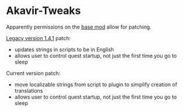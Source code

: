 # Akavir-Tweaks
Apparently permissions on the [base mod](https://www.nexusmods.com/skyrimspecialedition/mods/107667) allow for patching.

[Legacy version 1.4.1](https://www.nexusmods.com/skyrimspecialedition/mods/50253) patch:
* updates strings in scripts to be in English
* allows user to control quest startup, not just the first time you go to sleep

Current version patch:
* move localizable strings from script to plugin to simplify creation of translations
* allows user to control quest startup, not just the first time you go to sleep

